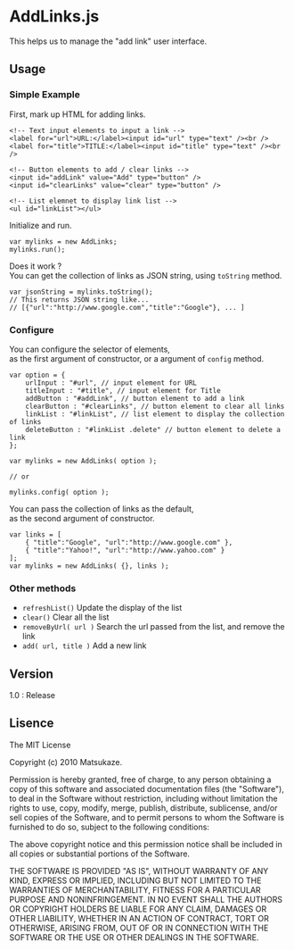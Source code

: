 # AddLinks.js


This helps us to manage the "add link" user interface.


## Usage


### Simple Example


First, mark up HTML for adding links.

	<!-- Text input elements to input a link -->
	<label for="url">URL:</label><input id="url" type="text" /><br />
	<label for="title">TITLE:</label><input id="title" type="text" /><br />
	
	<!-- Button elements to add / clear links -->
	<input id="addLink" value="Add" type="button" />
	<input id="clearLinks" value="clear" type="button" />

	<!-- List elemnet to display link list -->
	<ul id="linkList"></ul>

Initialize and run.

	var mylinks = new AddLinks;
	mylinks.run();

Does it work ?  
You can get the collection of links as JSON string, using `toString` method.
	
	var jsonString = mylinks.toString();
	// This returns JSON string like...
	// [{"url":"http://www.google.com","title":"Google"}, ... ]

### Configure

You can configure the selector of elements,  
as the first argument of constructor, or a argument of `config` method.

	
	var option = {
		urlInput : "#url", // input element for URL
		titleInput : "#title", // input element for Title
		addButton : "#addLink", // button element to add a link
		clearButton : "#clearLinks", // button element to clear all links
		linkList : "#linkList", // list element to display the collection of links
		deleteButton : "#linkList .delete" // button element to delete a link
	};

	var mylinks = new AddLinks( option );
	
	// or

	mylinks.config( option );

You can pass the collection of links as the default,  
as the second argument of constructor.


	var links = [
		{ "title":"Google", "url":"http://www.google.com" },
		{ "title":"Yahoo!", "url":"http://www.yahoo.com" }
	];
	var mylinks = new AddLinks( {}, links );

### Other methods

- `refreshList()`
	Update the display of the list
- `clear()`
	Clear all the list
- `removeByUrl( url )`
	Search the url passed from the list, and remove the link
- `add( url, title )`
	Add a new link


## Version

1.0 : Release

## Lisence

The MIT License

Copyright (c) 2010 Matsukaze.

Permission is hereby granted, free of charge, to any person obtaining a copy
of this software and associated documentation files (the "Software"), to deal
in the Software without restriction, including without limitation the rights
to use, copy, modify, merge, publish, distribute, sublicense, and/or sell
copies of the Software, and to permit persons to whom the Software is
furnished to do so, subject to the following conditions:

The above copyright notice and this permission notice shall be included in
all copies or substantial portions of the Software.

THE SOFTWARE IS PROVIDED "AS IS", WITHOUT WARRANTY OF ANY KIND, EXPRESS OR
IMPLIED, INCLUDING BUT NOT LIMITED TO THE WARRANTIES OF MERCHANTABILITY,
FITNESS FOR A PARTICULAR PURPOSE AND NONINFRINGEMENT. IN NO EVENT SHALL THE
AUTHORS OR COPYRIGHT HOLDERS BE LIABLE FOR ANY CLAIM, DAMAGES OR OTHER
LIABILITY, WHETHER IN AN ACTION OF CONTRACT, TORT OR OTHERWISE, ARISING FROM,
OUT OF OR IN CONNECTION WITH THE SOFTWARE OR THE USE OR OTHER DEALINGS IN
THE SOFTWARE.
